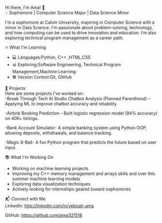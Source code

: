 Hi there, I'm Ama! 👋  
💡 Sophomore | Computer Science Major | Data Science Minor 

I'm a sophomore at Calvin University, majoring in Computer Science with a minor in Data Science. I'm passionate about problem-solving, technology, and how computing can be used to drive innovation and education. I’m also exploring technical program management as a career path.  

🔥 What I'm Learning  
- 💻 Languages:Python, C++ ,HTML,CSS 
- 📊 Exploring:Software Engineering, Technical Program Management,Machine Learning
- 🛠 Version Control:Git, GitHub  

🚀 Projects  
Here are some projects I've worked on:  
-Break Through Tech AI Studio Chatbot Analysis (Planned Parenthood) – Applying ML to improve chatbot accuracy and reliability.

-Airbnb Booking Prediction – Built logistic regression model (94% accuracy) on 40K+ listings. 

-Bank Account Simulator- A simple banking system using Python OOP, allowing deposits, withdrawals, and balance tracking.  

-Magic 8-Ball- A fun Python program that predicts the future based on user input.  

📚 What I'm Working On  
- Working on machine learning projects
- Improving my C++ memory management and arrays skills and over this summer machine learning models
- Exploring data visualization techniques 
- Actively looking for internships geared toward sophomores  

📬 Connect with Me  
LinkedIn: http://linkedin.com/in/yeboah-ama

GitHub: https://github.com/ama321518
